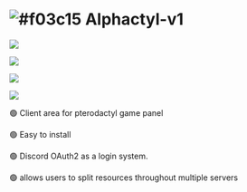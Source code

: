 # ![#f03c15](https://via.placeholder.com/15/f03c15/000000?text=+) Alphactyl-v1
[![](https://img.shields.io/badge/github-blue?style=for-the-badge)](https://cp.alphanodes.xyz)

[![](https://img.shields.io/badge/book-blueviolet?style=for-the-badge)](https://cp.alphanodes.xyz)

[![](https://img.shields.io/badge/API-yellow?style=for-the-badge)](https://cp.alphanodes.xyz)

[![](https://img.shields.io/badge/Crates.io-orange?style=for-the-badge)](https://cp.alphanodes.xyz)

🟢 Client area for pterodactyl game panel 

🟢 Easy to install 

🟢 Discord OAuth2 as a login system.

🟢 allows users to split resources throughout multiple servers
